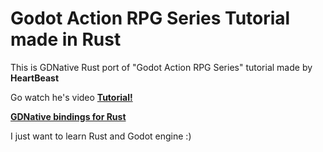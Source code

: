 # Godot Action RPG Series Tutorial made in Rust

This is GDNative Rust port of "Godot Action RPG Series" tutorial made by <b>HeartBeast</b>

Go watch he's video **[Tutorial!](https://www.youtube.com/playlist?list=PL9FzW-m48fn2SlrW0KoLT4n5egNdX-W9a
)**

**[GDNative bindings for Rust](https://github.com/godot-rust/godot-r)**

I just want to learn Rust and Godot engine :)